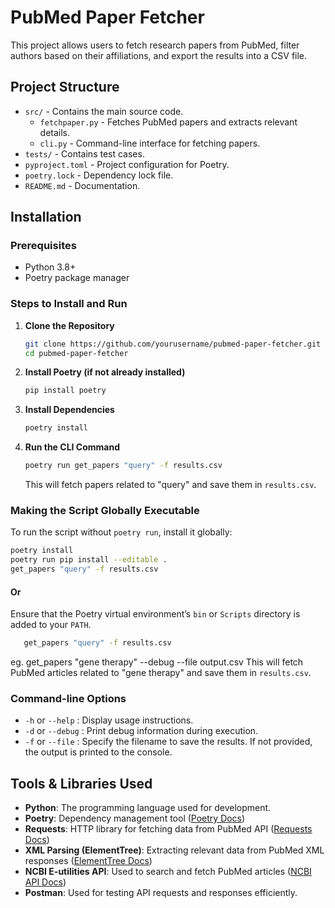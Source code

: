 # PubMed Paper Fetcher

This project allows users to fetch research papers from PubMed, filter authors based on their affiliations, and export the results into a CSV file.

## Project Structure

- `src/` - Contains the main source code.
  - `fetchpaper.py` - Fetches PubMed papers and extracts relevant details.
  - `cli.py` - Command-line interface for fetching papers.
- `tests/` - Contains test cases.
- `pyproject.toml` - Project configuration for Poetry.
- `poetry.lock` - Dependency lock file.
- `README.md` - Documentation.

## Installation

### Prerequisites
- Python 3.8+
- Poetry package manager

### Steps to Install and Run
1. **Clone the Repository**
   ```sh
   git clone https://github.com/yourusername/pubmed-paper-fetcher.git
   cd pubmed-paper-fetcher
   ```

2. **Install Poetry (if not already installed)**
   ```sh
   pip install poetry
   ```

3. **Install Dependencies**
   ```sh
   poetry install
   ```

4. **Run the CLI Command**
   ```sh
   poetry run get_papers "query" -f results.csv
   ```
   This will fetch papers related to "query" and save them in `results.csv`.

### Making the Script Globally Executable
To run the script without `poetry run`, install it globally:
```bash
poetry install
poetry run pip install --editable .
get_papers "query" -f results.csv
```
#### Or

Ensure that the Poetry virtual environment’s `bin` or `Scripts` directory is added to your `PATH`.
```sh
   get_papers "query" -f results.csv
```
eg. get_papers "gene therapy" --debug --file output.csv
This will fetch PubMed articles related to "gene therapy" and save them in `results.csv`.

### Command-line Options
- `-h` or `--help` : Display usage instructions.
- `-d` or `--debug` : Print debug information during execution.
- `-f` or `--file` : Specify the filename to save the results. If not provided, the output is printed to the console.


## Tools & Libraries Used
- **Python**: The programming language used for development.
- **Poetry**: Dependency management tool ([Poetry Docs](https://python-poetry.org/))
- **Requests**: HTTP library for fetching data from PubMed API ([Requests Docs](https://docs.python-requests.org/en/latest/))
- **XML Parsing (ElementTree)**: Extracting relevant data from PubMed XML responses ([ElementTree Docs](https://docs.python.org/3/library/xml.etree.elementtree.html))
- **NCBI E-utilities API**: Used to search and fetch PubMed articles ([NCBI API Docs](https://www.ncbi.nlm.nih.gov/books/NBK25497/))
- **Postman**: Used for testing API requests and responses efficiently.